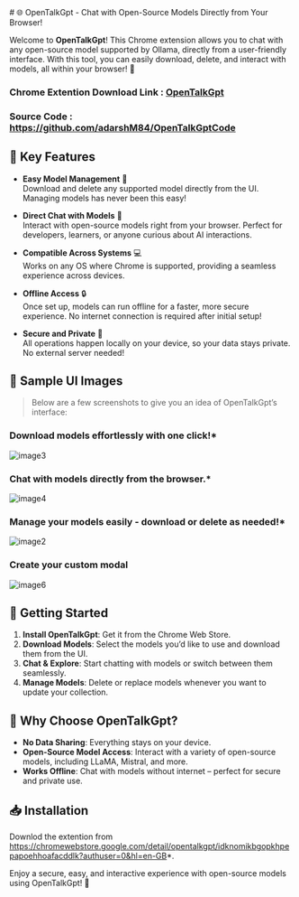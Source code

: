  <meta charset="UTF-8">
 <meta name="viewport" content="width=device-width, initial-scale=1.0">
    <meta name="description" content="OpenTalkGPT Chrome extension lets you chat seamlessly with open-source AI models like LLaMA via Ollama. With a sleek UI, configure servers, manage models, and personalize your AI assistant. Perfect for AI enthusiasts and developers to download, delete, or modify models easily." />
    <meta name="keywords" content="chatgpt,ollama,ollmaui,ollama ui,talk gpt,OpenTalkGPT, Chrome extension, LLaMA, Ollama, AI assistant, open-source models, chat with AI, manage models, download models, personalize AI, AI developers, AI enthusiasts, server configuration,ollama extention,chrome extention,free ai tools,ai tools,best extention,chatgpt extention" />
    <meta name="author" content="Adarsh Mishra" />
# 🌐 OpenTalkGpt - Chat with Open-Source Models Directly from Your Browser!

Welcome to **OpenTalkGpt**! This Chrome extension allows you to chat with any open-source model supported by Ollama, directly from a user-friendly interface. With this tool, you can easily download, delete, and interact with models, all within your browser! 🚀

### Chrome Extention Download Link : <a href="https://chromewebstore.google.com/detail/opentalkgpt/idknomikbgopkhpepapoehhoafacddlk?authuser=0&hl=en-GB" target="_blank">OpenTalkGpt</a>
### Source Code : https://github.com/adarshM84/OpenTalkGptCode


## 🌟 Key Features

- **Easy Model Management** 📂  
  Download and delete any supported model directly from the UI. Managing models has never been this easy!

- **Direct Chat with Models** 💬  
  Interact with open-source models right from your browser. Perfect for developers, learners, or anyone curious about AI interactions.

- **Compatible Across Systems** 💻  
  Works on any OS where Chrome is supported, providing a seamless experience across devices.

- **Offline Access** 🔒  
  Once set up, models can run offline for a faster, more secure experience. No internet connection is required after initial setup!

- **Secure and Private** 🔐  
  All operations happen locally on your device, so your data stays private. No external server needed!

## 📸 Sample UI Images

> Below are a few screenshots to give you an idea of OpenTalkGpt’s interface:

### Download models effortlessly with one click!*

![image3](https://github.com/user-attachments/assets/109172b8-08b6-43e2-91bd-45d67484e259)

### Chat with models directly from the browser.*

![image4](https://github.com/user-attachments/assets/0ea7b313-8a6b-4202-81bf-dfedece5ebda)

### Manage your models easily - download or delete as needed!*

![image2](https://github.com/user-attachments/assets/59375c09-85de-435a-9bc4-6b1bc34db380)

### Create your custom modal

![image6](https://github.com/user-attachments/assets/0c0b3809-6b3a-4787-9259-dfb3cb55f1c3)



## 🚀 Getting Started

1. **Install OpenTalkGpt**: Get it from the Chrome Web Store.
2. **Download Models**: Select the models you’d like to use and download them from the UI.
3. **Chat & Explore**: Start chatting with models or switch between them seamlessly.
4. **Manage Models**: Delete or replace models whenever you want to update your collection.

## 📌 Why Choose OpenTalkGpt?

- **No Data Sharing**: Everything stays on your device.
- **Open-Source Model Access**: Interact with a variety of open-source models, including LLaMA, Mistral, and more.
- **Works Offline**: Chat with models without internet – perfect for secure and private use.

## 📥 Installation

Downlod the extention from https://chromewebstore.google.com/detail/opentalkgpt/idknomikbgopkhpepapoehhoafacddlk?authuser=0&hl=en-GB*.

Enjoy a secure, easy, and interactive experience with open-source models using OpenTalkGpt! 🎉

